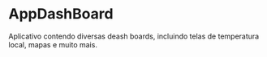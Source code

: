 # AppDashBoard
 Aplicativo contendo diversas deash boards, incluindo telas de temperatura local, mapas e muito mais.

